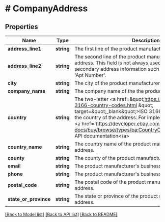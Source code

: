 # # CompanyAddress

## Properties

Name | Type | Description | Notes
------------ | ------------- | ------------- | -------------
**address_line1** | **string** | The first line of the product manufacturer&#39;s street address. | [optional]
**address_line2** | **string** | The second line of the product manufacturer&#39;s street address. This field is not always used, but can be used for secondary address information such as &#39;Suite Number&#39; or &#39;Apt Number&#39;. | [optional]
**city** | **string** | The city of the product manufacturer&#39;s street address. | [optional]
**company_name** | **string** | The company name of the the product manufacturer. | [optional]
**country** | **string** | The two-letter &lt;a href&#x3D;\&quot;https://www.iso.org/iso-3166-country-codes.html \&quot; target&#x3D;\&quot;_blank\&quot;&gt;ISO 3166&lt;/a&gt; standard code for the country of the address. For implementation help, refer to &lt;a href&#x3D;&#39;https://developer.ebay.com/api-docs/buy/browse/types/ba:CountryCodeEnum&#39;&gt;eBay API documentation&lt;/a&gt; | [optional]
**country_name** | **string** | The country name of the product manufacturer&#39;s street address. | [optional]
**county** | **string** | The county of the product manufacturer&#39;s street address. | [optional]
**email** | **string** | The product manufacturer&#39;s business email address. | [optional]
**phone** | **string** | The product manufacturer&#39;s business phone number. | [optional]
**postal_code** | **string** | The postal code of the product manufacturer&#39;s street address. | [optional]
**state_or_province** | **string** | The state or province of the product manufacturer&#39;s street address. | [optional]

[[Back to Model list]](../../README.md#models) [[Back to API list]](../../README.md#endpoints) [[Back to README]](../../README.md)

